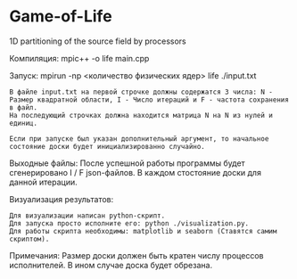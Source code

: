 # Game-of-Life
1D partitioning of the source field by processors

Компиляция: 
	mpic++ -o life main.cpp

Запуск:
	mpirun -np <количество физических ядер> life ./input.txt <optional any symbol>

	В файле input.txt на первой строчке должны содержатся 3 числа: N - Размер квадратной области, I - Число итераций и F - частота сохранения в файл.
	На последующий строчках должна находится матрица N на N из нулей и единиц.

	Если при запуске был указан дополнительный аргумент, то начальное состояние доски будет инициализированно случайно.

Выходные файлы:
	После успешной работы программы будет сгенерировано I / F  json-файлов.
	В каждом стостояние доски для данной итерации.

Визуализация результатов:

	Для визуализации написан python-скрипт.
	Для запуска просто исполните его: python ./visualization.py.
	Для работы скрипта необходимы: matplotlib и seaborn (Ставятся самим скриптом).

Примечания: 
	Размер доски должен быть кратен числу процессов исполнителей. 
	В ином случае доска будет обрезана.
